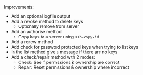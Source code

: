 
Improvements:

- Add an optional logfile output
- Add a revoke method to delete keys
	- Optionally remove from server
- Add an authorise method
	- Copy keys to a server using `ssh-copy-id`
- Add a renew method
- Add check for password protected keys when trying to list keys
- In the list method give a message if there are no keys
- Add a check/repair method with 2 modes:
	- Check: See if permissions & ownership are correct
	- Repair: Reset permissions & ownership where incorrect
